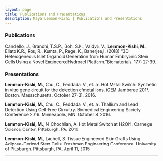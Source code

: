 ```yaml
---
layout: page
title: Publications and Presentations
description: Maya Lemmon-Kishi | Publications and Presentations
---
```


### Publications

Candiello, J., Grandhi, T.S.P., Goh, S.K., Vaidya, V., <b>Lemmon-Kishi, M.</b>, Eliato K.R., Ros, R., Kumta, P., Rege, K., Banerjee,I. (2018) “3D Heterogeneous Islet Organoid Generation from Human Embryonic Stem Cells Using a Novel EngineeredHydrogel Platform.”Biomaterials. 177: 27-39.

### Presentations

<b>Lemmon-Kishi, M.</b>, Chu, C., Peddada, V., et. al. Hot Metal Switch: Synthetic in vitro gene circuit for the detection ofmetal ions. iGEM Jamboree 2017. Boston, Massachusetts. October 27-31, 2016.

<b>Lemmon-Kishi, M.</b>, Chu, C., Peddada, V., et. al. Thallium and Lead Detection Using Cell-Free Circuitry. Biomedical Engineering Society Conference 2016. Minneapolis, MN. October 8, 2016.

<b>Lemmon-Kishi, M.</b>, Ni Chochlian, A. Hot Metal Switch at H2Oh!. Carneige Science Center. Pittsburgh, PA. 2016

<b>Lemmon-Kishi, M.</b>, Lachell, S. Tissue Engineered Skin Grafts Using Adipose-Derived Stem Cells. Freshmen Engineering Conference. University of Pittsburgh. Pittsburgh, PA. April 11, 2015

---


<!-- <div class="navbar">
  <div class="navbar-inner">
      <ul class="nav">
          <li><a href="https://github.com/lemmonquiche">GitHub</a></li>
          <li><a href="https://twitter.com/lemmonquiche">Twitter (@lemmonquiche)</a></li>
      </ul>
  </div>
</div> -->
